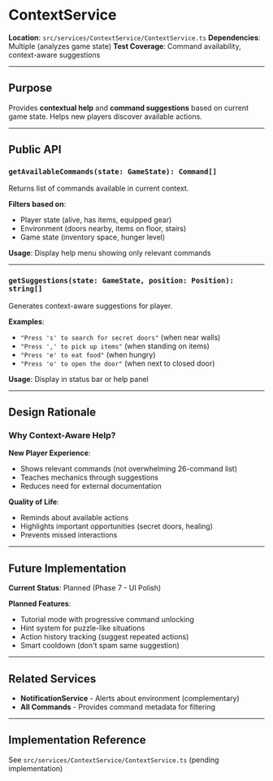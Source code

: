 # ContextService

**Location**: `src/services/ContextService/ContextService.ts`
**Dependencies**: Multiple (analyzes game state)
**Test Coverage**: Command availability, context-aware suggestions

---

## Purpose

Provides **contextual help** and **command suggestions** based on current game state. Helps new players discover available actions.

---

## Public API

### `getAvailableCommands(state: GameState): Command[]`
Returns list of commands available in current context.

**Filters based on**:
- Player state (alive, has items, equipped gear)
- Environment (doors nearby, items on floor, stairs)
- Game state (inventory space, hunger level)

**Usage**: Display help menu showing only relevant commands

---

### `getSuggestions(state: GameState, position: Position): string[]`
Generates context-aware suggestions for player.

**Examples**:
- `"Press 's' to search for secret doors"` (when near walls)
- `"Press ',' to pick up items"` (when standing on items)
- `"Press 'e' to eat food"` (when hungry)
- `"Press 'o' to open the door"` (when next to closed door)

**Usage**: Display in status bar or help panel

---

## Design Rationale

### Why Context-Aware Help?

**New Player Experience**:
- Shows relevant commands (not overwhelming 26-command list)
- Teaches mechanics through suggestions
- Reduces need for external documentation

**Quality of Life**:
- Reminds about available actions
- Highlights important opportunities (secret doors, healing)
- Prevents missed interactions

---

## Future Implementation

**Current Status**: Planned (Phase 7 - UI Polish)

**Planned Features**:
- Tutorial mode with progressive command unlocking
- Hint system for puzzle-like situations
- Action history tracking (suggest repeated actions)
- Smart cooldown (don't spam same suggestion)

---

## Related Services

- **NotificationService** - Alerts about environment (complementary)
- **All Commands** - Provides command metadata for filtering

---

## Implementation Reference

See `src/services/ContextService/ContextService.ts` (pending implementation)
